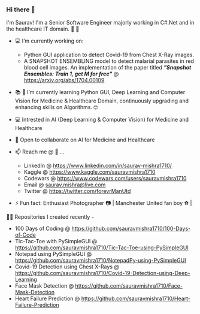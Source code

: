 ### Hi there 👋

I'm Saurav! I'm a Senior Software Engineer majorly working in C#.Net and in the healthcare IT domain. :construction_worker: :hospital:

- :computer: I’m currently working on:

    - Python GUI application to detect Covid-19 from Chest X-Ray images.
    - A SNAPSHOT ENSEMBLING model to detect malarial parasites in red blood cell images. An implementation of the paper titled ***"Snapshot Ensembles: Train 1, get M for free"*** @ https://arxiv.org/abs/1704.00109
    
    
- :books: :notebook: I’m currently learning Python GUI, Deep Learning and Computer Vision for Medicine & Healthcare Domain, continuously upgrading and enhancing skills on Algorithms. :nerd_face:


- :computer: Intrested in AI (Deep Learning & Computer Vision) for Medicine and Healthcare
- 👯 Open to collaborate on AI for Medicine and Healthcare


- 📫 Reach me @ :email: ...
    - LinkedIn @ https://www.linkedin.com/in/saurav-mishra1710/
    - Kaggle @ https://www.kaggle.com/sauravmishra1710
    - Codewars @ https://www.codewars.com/users/sauravmishra1710
    - Email @ saurav.mishra@live.com 
    - Twitter @ https://twitter.com/forevrManUtd


- ⚡ Fun fact: Enthusiast Photographer :camera: | Manchester United fan boy :soccer: |


👨‍💻 Repositories I created recently - 

  - 100 Days of Coding @ https://github.com/sauravmishra1710/100-Days-of-Code
  - Tic-Tac-Toe with PySimpleGUI @ https://github.com/sauravmishra1710/Tic-Tac-Toe-using-PySimpleGUI
  - Notepad using PySimpleGUI @ https://github.com/sauravmishra1710/NotepadPy-using-PySimpleGUI
  - Covid-19 Detection using Chest X-Rays @ https://github.com/sauravmishra1710/Covid-19-Detection-using-Deep-Learning
  - Face Mask Detection @ https://github.com/sauravmishra1710/Face-Mask-Detection
  - Heart Failure Prediction @ https://github.com/sauravmishra1710/Heart-Failure-Prediction
